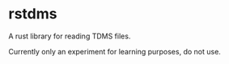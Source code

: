 # rstdms

A rust library for reading TDMS files.

Currently only an experiment for learning purposes, do not use.
